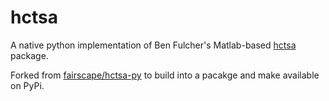# hctsa

A native python implementation of Ben Fulcher's Matlab-based [hctsa](https://github.com/benfulcher/hctsa) package.

Forked from [fairscape/hctsa-py](https://github.com/fairscape/hctsa-py) to build into a pacakge and make available on PyPi.
